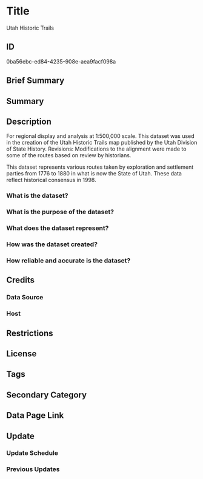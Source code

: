 # Title

Utah Historic Trails

## ID

0ba56ebc-ed84-4235-908e-aea9facf098a

## Brief Summary

## Summary

## Description

For regional display and analysis at 1:500,000 scale. This dataset was used in the creation of the Utah Historic Trails map published by the Utah Division of State History. Revisions: Modifications to the alignment were made to some of the routes based on review by historians.

This dataset represents various routes taken by exploration and settlement parties from 1776 to 1880 in what is now the State of Utah. These data reflect historical consensus in 1998.

### What is the dataset?

### What is the purpose of the dataset?

### What does the dataset represent?

### How was the dataset created?

### How reliable and accurate is the dataset?

## Credits

### Data Source

### Host

## Restrictions

## License

## Tags

## Secondary Category

## Data Page Link

## Update

### Update Schedule

### Previous Updates

